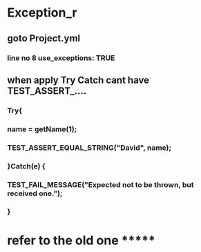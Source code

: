 # Exception_r

## goto Project.yml 
### line no 8 use_exceptions: TRUE

## when apply Try Catch cant have TEST_ASSERT_....
### Try{
###	  name = getName(1);
###	  TEST_ASSERT_EQUAL_STRING("David", name);
### }Catch(e) {
###	  TEST_FAIL_MESSAGE("Expected not to be thrown, but received one.");
### }		

# refer to the old one *****
